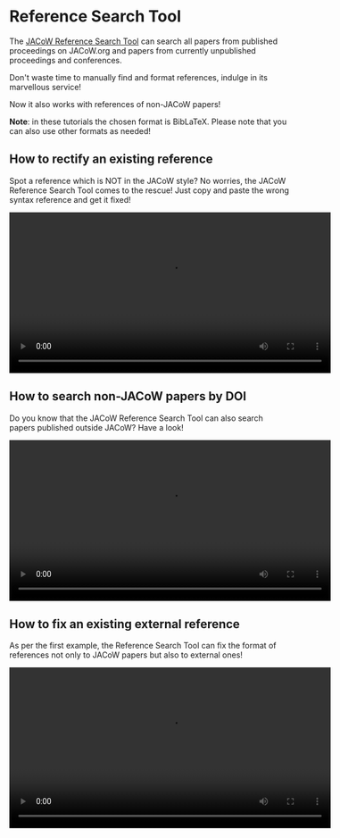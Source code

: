 # Reference Search Tool

The [JACoW Reference Search Tool](https://refs.jacow.org) can search all papers from published proceedings on JACoW.org and papers from currently unpublished proceedings and conferences.

Don't waste time to manually find and format references, indulge in its marvellous service!

Now it also works with references of non-JACoW papers! 

**Note**: in these tutorials the chosen format is BibLaTeX. Please note that you can also use other formats as needed!

## How to rectify an existing reference

Spot a reference which is NOT in the JACoW style? No worries, the JACoW Reference Search Tool comes to the rescue! Just copy and paste the wrong syntax reference and get it fixed!

<video style="width:576" controls="" alt="type:video">
   <source src="../Videos/013-ReferenceSearchTool-FixReference.mp4" type="video/mp4">
Your browser does not support the video tag.
</video>

## How to search non-JACoW papers by DOI

Do you know that the JACoW Reference Search Tool can also search papers published outside JACoW? Have a look!

<video style="width:576" controls="" alt="type:video">
   <source src="../Videos/014-ReferenceSearchTool-ExternalByDOI.mp4" type="video/mp4">
Your browser does not support the video tag.
</video>

## How to fix an existing external reference

As per the first example, the Reference Search Tool can fix the format of references not only to JACoW papers but also to external ones!

<video style="width:576" controls="" alt="type:video">
   <source src="../Videos/015-ReferenceSearchTool-FixExternalReference.mp4" type="video/mp4">
Your browser does not support the video tag.
</video>
